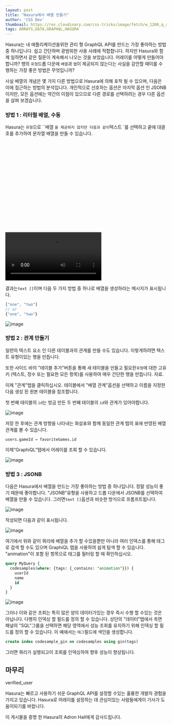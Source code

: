 ```yaml
---
layout: post
title: "Hasura에서 배열 만들기"
author: 'CSS Dev'
thumbnail: https://res.cloudinary.com/css-tricks/image/fetch/w_1200,q_auto,f_auto/https://css-tricks.com/wp-content/uploads/2020/12/hasura.png
tags: ARRAYS,DATA,GRAPHQL,HASURA
---
```



Hasura는 내 애플리케이션을위한 관리 형 GraphQL API를 만드는 가장 좋아하는 방법 중 하나입니다.
 쉽고 간단하며 광범위한 사용 사례에 적합합니다.
 하지만 Hasura와 함께 일하면서 같은 질문이 계속해서 나오는 것을 보았습니다. 어레이를 어떻게 만들어야합니까?
 행의 `유형`드롭 다운에 `배열`과 `맵`이 제공되지 않는다는 사실을 감안할 때이를 수행하는 가장 좋은 방법은 무엇입니까?

사실 배열의 개념은 몇 가지 다른 방법으로 Hasura에 의해 포착 될 수 있으며, 다음은 이에 접근하는 방법의 분석입니다.
 개인적으로 선호하는 옵션은 마지막 옵션 인 JSONB이지만, 모든 옵션에는 약간의 이점이 있으므로 다른 경로를 선택하려는 경우 다른 옵션을 살펴 보겠습니다.

### 방법 1 : 리터럴 배열, 수동

Hasura는 `유형`으로 ``배열 `을 제공하지 않지만 다음과 같이`텍스트 `를 선택하고 끝에 대괄호를 추가하여 문자열 배열을 만들 수 있습니다.


<div class="video_wrapper" style="padding-top: 56.25%;">
    <video controls="" src="https://css-tricks.com/wp-content/uploads/2020/12/CleanShot-2020-12-12-at-19.57.47.mp4" playsinline="" name="fitvid0"></video>
</div>


결과는`text []`이며 다음 두 가지 방법 중 하나로 배열을 생성하라는 메시지가 표시됩니다.

```js
["one", "two"] 
// or 
{"one", "two"}
```

![image](https://i0.wp.com/css-tricks.com/wp-content/uploads/2020/12/CleanShot-2020-12-12-at-20.00.50@2x.png?resize=1034%2C118&ssl=1)

### 방법 2 : 관계 만들기

일련의 텍스트 요소 인 다른 테이블과의 관계를 만들 수도 있습니다.
 이렇게하려면 텍스트 유형이있는 행을 만듭니다.

또한 사이드 바의 "테이블 추가"버튼을 통해 새 테이블을 만들고 필요한`유형`에 대한 고유 키 (텍스트, 정수 또는 필요한 모든 항목)를 사용하여 매우 간단한 행을 만듭니다.
 자료.

이제 "관계"탭을 클릭하십시오.
 테이블에서 "배열 관계"옵션을 선택하고 이름을 지정한 다음 생성 된 원본 테이블을 참조합니다.

첫 번째 테이블의 `id`는 방금 만든 두 번째 테이블의 `id`와 관계가 있어야합니다.

![image](https://i2.wp.com/css-tricks.com/wp-content/uploads/2020/12/image8.png?resize=1999%2C1625&ssl=1)

저장 한 후에는 관계 방향을 나타내는 화살표와 함께 동일한 관계 탭의 표에 반영된 배열 관계를 볼 수 있습니다.

```
users.gameId → favoriteGames.id
```

이제“GraphiQL”탭에서 어레이를 조회 할 수 있습니다.

![image](https://i1.wp.com/css-tricks.com/wp-content/uploads/2020/12/image5.png?resize=1999%2C1343&ssl=1)

### 방법 3 : JSONB

다음은 Hasura에서 배열을 만드는 가장 좋아하는 방법 중 하나입니다.
 정말 성능이 좋기 때문에 좋아합니다.
 "JSONB"유형을 사용하고 드롭 다운에서 JSONB를 선택하여 배열을 만들 수 있습니다.
 그러면`text []`옵션과 비슷한 방식으로 프롬프트됩니다.

![image](https://i2.wp.com/css-tricks.com/wp-content/uploads/2020/12/CleanShot-2020-12-12-at-20.04.05@2x.png?resize=1046%2C110&ssl=1)

작성되면 다음과 같이 표시됩니다.

![image](https://i2.wp.com/css-tricks.com/wp-content/uploads/2020/12/CleanShot-2020-12-12-at-20.04.24@2x.png?resize=1024%2C96&ssl=1)

여기에서 위와 같이 쿼리에 배열을 추가 할 수있을뿐만 아니라 여러 인덱스를 통해 태그로 검색 할 수도 있으며 GraphiQL 탭을 사용하여 쉽게 탐색 할 수 있습니다.
 "animation"이 포함 된 항목으로 태그를 필터링 할 때 확인하십시오.

```sql
query MyQuery {
  codesamples(where: {tags: {_contains: "animation"}}) {
    userId
    name
    id
  }
}
```

![image](https://i2.wp.com/css-tricks.com/wp-content/uploads/2020/12/CleanShot-2020-12-12-at-20.17.24@2x.png?resize=2124%2C624&ssl=1)

그러나 이와 같은 조회는 특히 많은 양의 데이터가있는 경우 즉시 수행 할 수있는 것은 아닙니다.
 다행히 인덱싱 할 필드를 정의 할 수 있습니다.
 상단의 "데이터"탭에서 측면 패널의 "SQL"그룹을 선택하면 해당 영역에서 성능 조회를 유지하기 위해 인덱싱 할 필드를 정의 할 수 있습니다.
 이 예에서는 `태그`필드에 색인을 생성합니다.

```sql
create index codesample_gin on codesamples using gin(tags)
```

그러면 쿼리가 실행되고이 조회를 인덱싱하여 향후 성능이 향상됩니다.

## 마무리
verified_user

Hasura는 빠르고 사용하기 쉬운 GraphQL API를 설정할 수있는 훌륭한 개발자 경험을 가지고 있습니다.
 Hasura로 어레이를 설정하는 데 관심이있는 사람들에게이 기사가 도움이되기를 바랍니다.

이 게시물을 증명 한 Hasura의 Adron Hall에게 감사드립니다.
